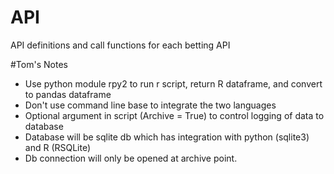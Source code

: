# API
API definitions and call functions for each betting API


#Tom's Notes

* Use python module rpy2 to run r script, return R dataframe, and convert to pandas dataframe
* Don't use command line base to integrate the two languages
* Optional argument in script (Archive = True) to control logging of data to database
* Database will be sqlite db which has integration with python (sqlite3) and R (RSQLite)
* Db connection will only be opened at archive point.

